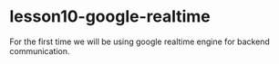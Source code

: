 # lesson10-google-realtime
For the first time we will be using google realtime engine for backend communication.
